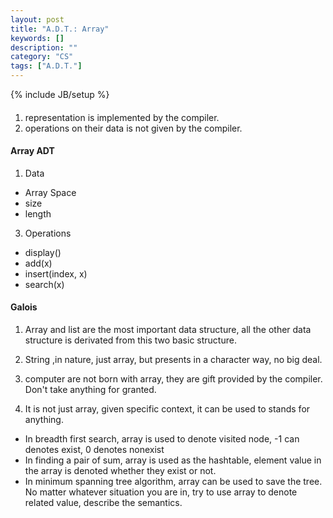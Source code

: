 ```yaml
---
layout: post
title: "A.D.T.: Array"
keywords: []
description: ""
category: "CS"
tags: ["A.D.T."]
---
```

{% include JB/setup %}

####
1. representation is implemented by the compiler.
2. operations on their data is not given by the compiler.


#### Array ADT
1. Data
- Array Space
- size
- length
3. Operations
- display()
- add(x)
- insert(index, x)
- search(x)





#### Galois
1. Array and list are the most important data structure, all the other data
   structure is derivated from this two basic structure.
2. String ,in nature, just array, but presents in a character way, no big deal. 
3. computer are not born with array, they are gift provided by the compiler.
   Don't take anything for granted.

4. It is not just array, given specific context, it can be used to stands for
   anything.
- In breadth first search, array is used to denote visited node, -1 can denotes
  exist, 0 denotes nonexist
- In finding a pair of sum, array is used as the hashtable, element value in the
  array is denoted whether they exist or not.
- In minimum spanning tree algorithm, array can be used to save the tree.
No matter whatever situation you are in, try to use array to denote related value,
describe the semantics.


